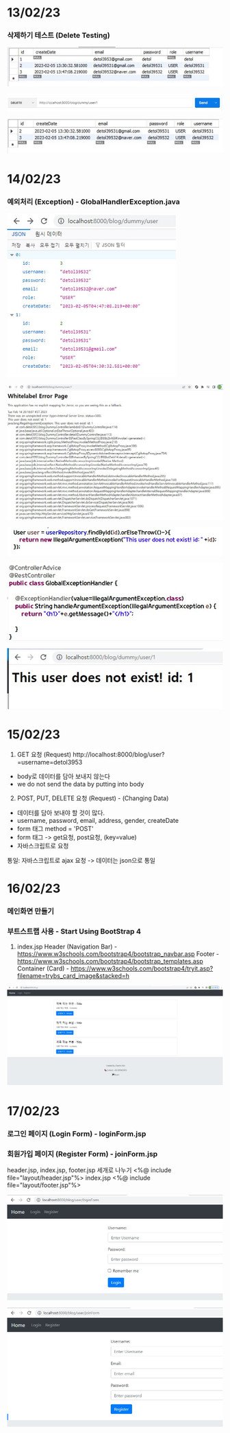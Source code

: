 # 13/02/23

### 삭제하기 테스트 (Delete Testing)

![poster](./delete.jpg)

![poster](./delete2.jpg)

![poster](./delete3.jpg)


# 14/02/23

### 예외처리 (Exception) - GlobalHandlerException.java

![poster](./Exception0.jpg)

![poster](./Exception.jpg)

![poster](./Exception2.jpg)

![poster](./Exception3.jpg)

![poster](./Exception4.jpg)


#

# 15/02/23

1. GET 요청 (Request)
http://localhost:8000/blog/user?=username=detol3953

- body로 데이터를 담아 보내지 않는다
- we do not send the data by putting into body

2. POST, PUT, DELETE 요청 (Request) - (Changing Data)
- 데이터를 담아 보내야 할 것이 많다.
- username, password, email, address, gender, createDate
- form 태그 method = 'POST'
- form 태그 -> get요청, post요청, (key=value)
- 자바스크립트로 요청

통일: 자바스크립트로 ajax 요청 -> 데이터는 json으로 통일


# 16/02/23 

### 메인화면 만들기
### 부트스트랩 사용 - Start Using BootStrap 4

1. index.jsp
Header (Navigation Bar) - https://www.w3schools.com/bootstrap4/bootstrap_navbar.asp
Footer - https://www.w3schools.com/bootstrap4/bootstrap_templates.asp
Container (Card) - https://www.w3schools.com/bootstrap4/tryit.asp?filename=trybs_card_image&stacked=h

![poster](./index.jpg)










# 17/02/23

### 로그인 페이지 (Login Form) - loginForm.jsp
### 회원가입 페이지 (Register Form) - joinForm.jsp 

header.jsp, index.jsp, footer.jsp 세개로 나누기
<%@ include file="layout/header.jsp"%> 
index.jsp
<%@ include file="layout/footer.jsp"%>

![poster](./loginForm.jpg)

![poster](./joinForm.jpg)

